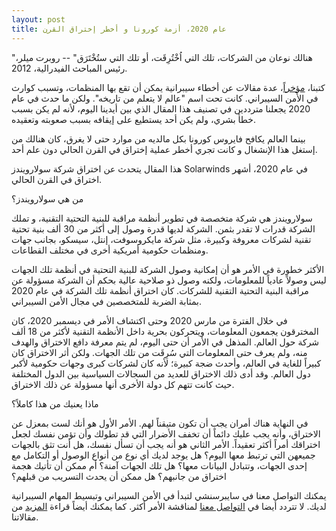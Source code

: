 ```yaml
---
layout: post
title: عام 2020، أزمة كورونا و أخطر إختراق القرن
---
```


"هنالك نوعان من الشركات، تلك التي اُخْتُرِقَت، أو تلك التي ستُخْتَرَق" -- روبرت ميلر، رئيس المباحث الفيدرالية، 2012.

كتبنا، [مؤخراً](https://blog.cybersenshi.com/)، عدة مقالات عن أخطاء سيبرانية يمكن أن تقع بها المنظمات، وتسبب كوارث في الأمن السيبراني. كانت تحت اسم "عالم لا يتعلم من تاريخه". ولكن ما حدث في عام 2020 يجعلنا مترددين في تصنيف هذا المقال الذي بين أيدينا اليوم، لأنه لم يكن بسبب خطأ بشري، ولم يكن أحد يستطيع على إيقافه بسبب صعوبته وتعقيده.

بينما العالم يكافح فايروس كورونا بكل مالديه من موارد حتى لا يغرق، كان هنالك من إستغل هذا الإنشغال و كانت تجري أخطر عملية إختراق في القرن الحالي دون علم أحد.

هذا المقال يتحدث عن اختراق شركة سولارويندز Solarwinds في عام 2020، أشهر اختراق في القرن الحالي.

من هي سولارويندز؟

سولارويندز هي شركة متخصصة في تطوير أنظمة مراقبة للبنية التحتية التقنية، و تملك الشركة قدرات لا تقدر بثمن. الشركة لديها قدرة وصول إلى أكثر من 30 ألف بنية تحتية تقنية لشركات معروفة وكبيرة، مثل شركة مايكروسوفت، إنتل، سيسكو، بجانب جهات ومنظمات حكومية أمريكية أخرى في مختلف القطاعات.

الأكثر خطورة في الأمر هو أن إمكانية وصول الشركة للبنية التحتية في أنظمة تلك الجهات ليس وصولاً عادياً للمعلومات، ولكنه وصول ذو صلاحية عالية بحكم أن الشركة مسؤولة عن مراقبة البنية التحتية التقنية للشركات. كان اختراق أنظمة تلك الشركة في عام 2020 بمثابة الضربة للمتخصصين في مجال الأمن السيبراني.

في خلال الفترة من مارس 2020 وحتى اكتشاف الأمر في ديسمبر 2020، كان المخترقون يجمعون المعلومات، ويتحركون بحرية داخل الأنظمة التقنية لأكثر من 18 ألف شركة حول العالم. المذهل في الأمر أن حتى اليوم، لم يتم معرفة دافع الاختراق والهدف منه، ولم يعرف حتى المعلومات التي سُرِقَت من تلك الجهات.
ولكن أثر الاختراق كان كبيراً للغاية في العالم، وأحدث ضجة كبيرة؛ لأنه كان لشركات كبرى وجهات حكومية لأكبر دول العالم. وقد أدى ذلك الاختراق للعديد من السجالات السياسية بين الدول المختلفة حيث كانت تتهم كل دولة الأخرى أنها مسؤولة عن ذلك الاختراق.

ماذا يعنيك من هذا كاملاً؟

في النهاية هناك أمران يجب أن تكون متيقناً لهم. الأمر الأول هو أنك لست بمعزل عن الاختراق، وأنه يجب عليك دائماً أن تخفف الأضرار التي قد تطولك وأن تؤمن نفسك لجعل اختراقك أمراً أكثر تعقيداً.
الأمر الثاني هو أنه يجب أن تسأل نفسك، هل أنت تثق بالجهات جميعهن التي ترتبط معها اليوم؟ هل يوجد لديك أي نوع من أنواع الوصول أو التكامل مع إحدى الجهات، وتتبادل البيانات معها؟ هل تلك الجهات آمنة؟ أم ممكن أن تأتيك هجمة اختراق من جانبهم؟ هل ممكن أن يحدث التسريب من قبلهم؟

يمكنك التواصل معنا في سايبرسنشي لتبدأ في الأمن السيبراني وتبسيط المهام السيبرانية لديك. لا تتردد أيضا في [التواصل معنا](https://www.cybersenshi.com/#contactUsBlock) لمناقشة الأمر أكثر. كما يمكنك أيضاً قراءة [المزيد](https://blog.cybersenshi.com/) من مقالاتنا.
